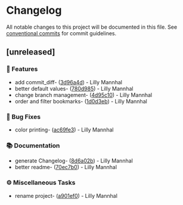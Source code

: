 # Changelog

All notable changes to this project will be documented in this file. See [conventional commits](https://www.conventionalcommits.org/) for commit guidelines.

## [unreleased]

### 🚀 Features

- add commit_diff- ([3d96a4d](https://gitlab.com/Lanastara/starship-jj/-/commit/3d96a4d6f20134118983c51daf4a30cc7fa851c9)) - Lilly Mannhal
- better default values- ([780d985](https://gitlab.com/Lanastara/starship-jj/-/commit/780d985d6a653cd8d42d571696de7a35c0ad1e8f)) - Lilly Mannhal
- change branch management- ([4d95c10](https://gitlab.com/Lanastara/starship-jj/-/commit/4d95c10182c20b1aeedfa371b1792c255550800f)) - Lilly Mannhal
- order and filter bookmarks- ([1d0d3eb](https://gitlab.com/Lanastara/starship-jj/-/commit/1d0d3eb23ab5c8888c54413f2d53beaa64d1b098)) - Lilly Mannhal

### 🐛 Bug Fixes

- color printing- ([ac69fe3](https://gitlab.com/Lanastara/starship-jj/-/commit/ac69fe3d9909933cb722a8c043182f7eb9bb78aa)) - Lilly Mannhal

### 📚 Documentation

- generate Changelog- ([8d6a02b](https://gitlab.com/Lanastara/starship-jj/-/commit/8d6a02b196cc50fc66e7228fc654b5ca77568e77)) - Lilly Mannhal
- better readme- ([70ec7b0](https://gitlab.com/Lanastara/starship-jj/-/commit/70ec7b011f26d702381ab2f46ef3ed353df77a0e)) - Lilly Mannhal

### ⚙️ Miscellaneous Tasks

- rename project- ([a901ef0](https://gitlab.com/Lanastara/starship-jj/-/commit/a901ef0e3548f325cc7041adac9957df738ae107)) - Lilly Mannhal

